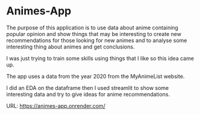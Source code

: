 # Animes-App
The purpose of this application is to use data about anime containing popular opinion and show things that may be interesting to create new recommendations for those looking for new animes and to analyse some interesting thing about animes and get conclusions.

I was just trying to train some skills using things that I like so this idea came up.

The app uses a data from the year 2020 from the MyAnimeList website.

I did an EDA on the dataframe then I used streamlit to show some interesting data and try to give ideas for anime recommendations.

URL: https://animes-app.onrender.com/
